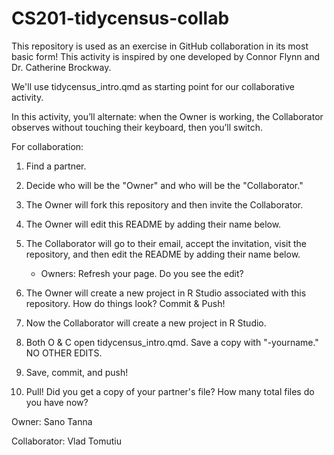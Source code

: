 # CS201-tidycensus-collab

This repository is used as an exercise in GitHub collaboration in its most basic form!
This activity is inspired by one developed by Connor Flynn and Dr. Catherine Brockway.

We'll use tidycensus_intro.qmd as starting point for our collaborative activity.

In this activity, you’ll alternate: when the Owner is working, the Collaborator observes without touching their keyboard, then you’ll switch.

For collaboration:

1. Find a partner.
2. Decide who will be the "Owner" and who will be the "Collaborator."
3. The Owner will fork this repository and then invite the Collaborator.
4. The Owner will edit this README by adding their name below.
5. The Collaborator will go to their email, accept the invitation, visit the repository, and then edit the README by adding their name below.
    -  Owners: Refresh your page. Do you see the edit?


6. The Owner will create a new project in R Studio associated with this repository. How do things look? Commit & Push!
7. Now the Collaborator will create a new project in R Studio.
8. Both O & C open tidycensus_intro.qmd. Save a copy with "-yourname." NO OTHER EDITS.
9. Save, commit, and push!
10. Pull! Did you get a copy of your partner's file? How many total files do you have now?

Owner: Sano Tanna

Collaborator: Vlad Tomutiu
